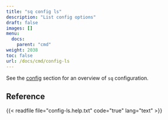 ```yaml
---
title: "sq config ls"
description: "List config options"
draft: false
images: []
menu:
  docs:
    parent: "cmd"
weight: 2038
toc: false
url: /docs/cmd/config-ls
---
```

See the [config](/docs/config) section for an overview of `sq` configuration.

## Reference

{{< readfile file="config-ls.help.txt" code="true" lang="text" >}}

